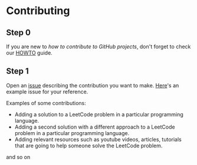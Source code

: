 # Contributing

## Step 0
If you are new to *how to contribute to GitHub projects*, don't forget to check our [HOWTO](./HOWTO.md) guide.

## Step 1
Open an [issue](https://github.com/Tahanima/leetcode-solution-curation/issues) describing the contribution you want to make. [Here](https://github.com/Tahanima/leetcode-solution-curation/issues/7)'s an example issue for your reference.

Examples of some contributions:
* Adding a solution to a LeetCode problem in a particular programming language.
* Adding a second solution with a different approach to a LeetCode problem in a particular programming language.
* Adding relevant resources such as youtube videos, articles, tutorials that are going to help someone solve the LeetCode problem.

and so on
